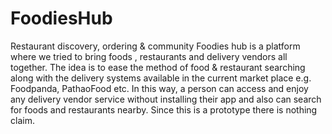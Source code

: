 # FoodiesHub
Restaurant discovery, ordering &amp; community
Foodies hub is a platform where we tried to bring foods , restaurants and delivery vendors all together. The idea is to ease the method of food & restaurant searching along with the delivery systems available in the current market place e.g. Foodpanda, PathaoFood etc. In this way, a person can access and enjoy any delivery vendor service without installing their app and also can search for foods and restaurants nearby. Since this is a prototype there is nothing claim.
